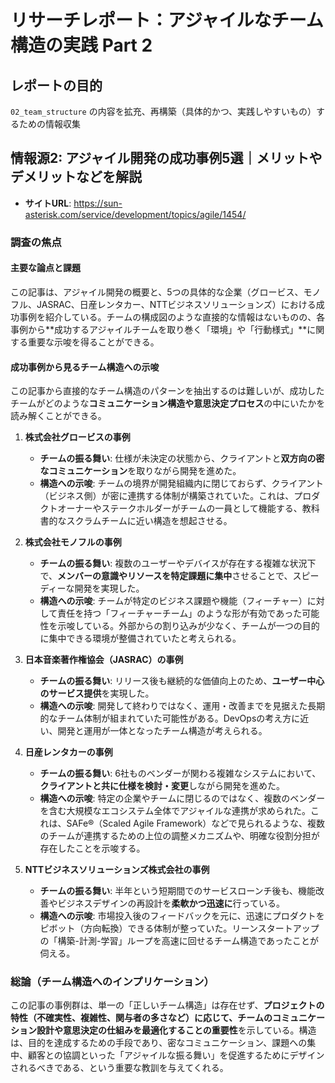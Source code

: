 # リサーチレポート：アジャイルなチーム構造の実践 Part 2

## レポートの目的
`02_team_structure` の内容を拡充、再構築（具体的かつ、実践しやすいもの）するための情報収集

## 情報源2: アジャイル開発の成功事例5選｜メリットやデメリットなどを解説

*   **サイトURL**: https://sun-asterisk.com/service/development/topics/agile/1454/

### 調査の焦点

#### 主要な論点と課題
この記事は、アジャイル開発の概要と、5つの具体的な企業（グロービス、モノフル、JASRAC、日産レンタカー、NTTビジネスソリューションズ）における成功事例を紹介している。チームの構成図のような直接的な情報はないものの、各事例から**成功するアジャイルチームを取り巻く「環境」や「行動様式」**に関する重要な示唆を得ることができる。

#### 成功事例から見るチーム構造への示唆
この記事から直接的なチーム構造のパターンを抽出するのは難しいが、成功したチームがどのような**コミュニケーション構造や意思決定プロセス**の中にいたかを読み解くことができる。

1.  **株式会社グロービスの事例**
    *   **チームの振る舞い**: 仕様が未決定の状態から、クライアントと**双方向の密なコミュニケーション**を取りながら開発を進めた。
    *   **構造への示唆**: チームの境界が開発組織内に閉じておらず、クライアント（ビジネス側）が密に連携する体制が構築されていた。これは、プロダクトオーナーやステークホルダーがチームの一員として機能する、教科書的なスクラムチームに近い構造を想起させる。

2.  **株式会社モノフルの事例**
    *   **チームの振る舞い**: 複数のユーザーやデバイスが存在する複雑な状況下で、**メンバーの意識やリソースを特定課題に集中**させることで、スピーディーな開発を実現した。
    *   **構造への示唆**: チームが特定のビジネス課題や機能（フィーチャー）に対して責任を持つ「フィーチャーチーム」のような形が有効であった可能性を示唆している。外部からの割り込みが少なく、チームが一つの目的に集中できる環境が整備されていたと考えられる。

3.  **日本音楽著作権協会（JASRAC）の事例**
    *   **チームの振る舞い**: リリース後も継続的な価値向上のため、**ユーザー中心のサービス提供**を実現した。
    *   **構造への示唆**: 開発して終わりではなく、運用・改善までを見据えた長期的なチーム体制が組まれていた可能性がある。DevOpsの考え方に近い、開発と運用が一体となったチーム構造が考えられる。

4.  **日産レンタカーの事例**
    *   **チームの振る舞い**: 6社ものベンダーが関わる複雑なシステムにおいて、**クライアントと共に仕様を検討・変更**しながら開発を進めた。
    *   **構造への示唆**: 特定の企業やチームに閉じるのではなく、複数のベンダーを含む大規模なエコシステム全体でアジャイルな連携が求められた。これは、SAFe®（Scaled Agile Framework）などで見られるような、複数のチームが連携するための上位の調整メカニズムや、明確な役割分担が存在したことを示唆する。

5.  **NTTビジネスソリューションズ株式会社の事例**
    *   **チームの振る舞い**: 半年という短期間でのサービスローンチ後も、機能改善やビジネスデザインの再設計を**柔軟かつ迅速に**行っている。
    *   **構造への示唆**: 市場投入後のフィードバックを元に、迅速にプロダクトをピボット（方向転換）できる体制が整っていた。リーンスタートアップの「構築-計測-学習」ループを高速に回せるチーム構造であったことが伺える。

### 総論（チーム構造へのインプリケーション）
この記事の事例群は、単一の「正しいチーム構造」は存在せず、**プロジェクトの特性（不確実性、複雑性、関与者の多さなど）に応じて、チームのコミュニケーション設計や意思決定の仕組みを最適化することの重要性**を示している。構造は、目的を達成するための手段であり、密なコミュニケーション、課題への集中、顧客との協調といった「アジャイルな振る舞い」を促進するためにデザインされるべきである、という重要な教訓を与えてくれる。 